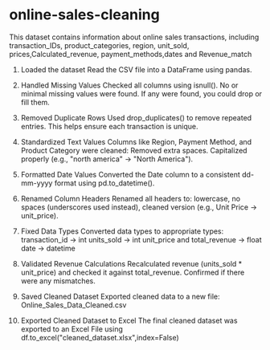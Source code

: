 # online-sales-cleaning
This dataset contains information about online sales transactions, including transaction_IDs, product_categories, region, unit_sold, prices,Calculated_revenue, payment_methods,dates and Revenue_match

1. Loaded the dataset
Read the CSV file into a DataFrame using pandas.

2. Handled Missing Values
Checked all columns using isnull().
No or minimal missing values were found. If any were found, you could drop or fill them.

3. Removed Duplicate Rows
Used drop_duplicates() to remove repeated entries.
This helps ensure each transaction is unique.

4. Standardized Text Values
Columns like Region, Payment Method, and Product Category were cleaned:
Removed extra spaces.
Capitalized properly (e.g., "north america" → "North America").

5. Formatted Date Values
Converted the Date column to a consistent dd-mm-yyyy format using pd.to_datetime().

6. Renamed Column Headers
Renamed all headers to:
lowercase,
no spaces (underscores used instead),
cleaned version (e.g., Unit Price → unit_price).

7. Fixed Data Types
Converted data types to appropriate types:
transaction_id → int
units_sold → int
unit_price and total_revenue → float
date → datetime

8. Validated Revenue Calculations
Recalculated revenue (units_sold * unit_price) and checked it against total_revenue.
Confirmed if there were any mismatches.

9. Saved Cleaned Dataset
Exported cleaned data to a new file:
Online_Sales_Data_Cleaned.csv

10. Exported Cleaned Dataset to Excel
    The final cleaned dataset was exported to an Excel File using df.to_excel("cleaned_dataset.xlsx",index=False)
